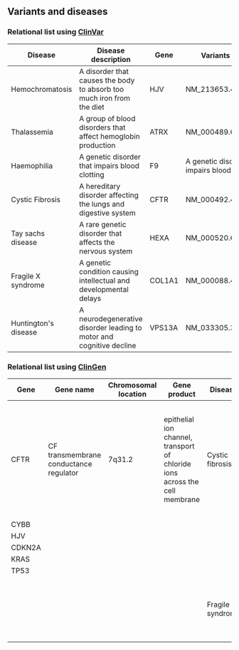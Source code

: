 ## Variants and diseases

### Relational list using [ClinVar](https://www.ncbi.nlm.nih.gov/clinvar/)

|Disease|Disease description|Gene|Variants（HGVS)|
|-------|-------------------|----|--------|
|Hemochromatosis|A disorder that causes the body to absorb too much iron from the diet|HJV|NM_213653.4:c.187C>T|
|Thalassemia|	A group of blood disorders that affect hemoglobin production	|	ATRX	|	NM_000489.6:c.6253C>T	|
|Haemophilia|	A genetic disorder that impairs blood clotting 	|	F9	|	A genetic disorder that impairs blood clotting 	|
|Cystic Fibrosis|	A hereditary disorder affecting the lungs and digestive system	|	CFTR	|	NM_000492.4:c.3623del 	|
|Tay sachs disease|	A rare genetic disorder that affects the nervous system 	|	HEXA	|	NM_000520.6:c.1385A>T	|
|Fragile X syndrome|	A genetic condition causing intellectual and developmental delays	|	COL1A1	|	NM_000088.4:c.934C>T	|
|Huntington's disease|	A neurodegenerative disorder leading to motor and cognitive decline	|	VPS13A	|	NM_033305.3:c.4918C>T	|



### Relational list using [ClinGen](https://clinicalgenome.org/)

|Gene|Gene name|Chromosomal location|Gene product|Disease|Disease description|
|----|---------|--------------------|------------|-------|-------------------|
|CFTR|CF transmembrane conductance regulator|7q31.2|epithelial ion channel, transport of chloride ions across the cell membrane|Cystic fibrosis|a genetic disorder characterized by the production of sweat with a high salt content and mucus secretions with an abnormal viscosity|		 |
|CYBB|		    |		| 		|		|		 |
|HJV|		    |		|		|		|		 |
|CDKN2A|		|		|		|		|		 |
|KRAS|		    |		|		|		|		 |
|TP53|	    	|		|		|		|		 |
|	 |		    |		|		|Fragile X syndrome|a genetic disorder characterized by mild-to-moderate intellectual disability|


